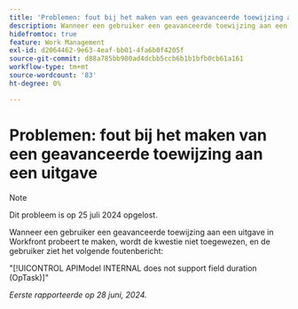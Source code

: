 ```yaml
---
title: 'Problemen: fout bij het maken van een geavanceerde toewijzing aan een uitgave'
description: Wanneer een gebruiker een geavanceerde toewijzing aan een uitgave in Workfront probeert te maken, wordt de kwestie niet toegewezen, en de gebruiker ziet een foutenmelding.
hidefromtoc: true
feature: Work Management
exl-id: d2064462-9e63-4eaf-bb01-4fa6b0f4205f
source-git-commit: d88a785bb980ad4dcbb5ccb6b1b1bfb0cb61a161
workflow-type: tm+mt
source-wordcount: '83'
ht-degree: 0%

---
```


# Problemen: fout bij het maken van een geavanceerde toewijzing aan een uitgave

>[!NOTE]
>
>Dit probleem is op 25 juli 2024 opgelost.

Wanneer een gebruiker een geavanceerde toewijzing aan een uitgave in Workfront probeert te maken, wordt de kwestie niet toegewezen, en de gebruiker ziet het volgende foutenbericht:

&quot;[!UICONTROL APIModel INTERNAL does not support field duration (OpTask)]&quot;

_Eerste rapporteerde op 28 juni, 2024._
